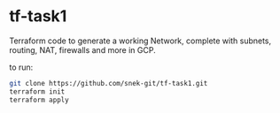 # tf-task1

 Terraform code to generate a working Network, complete with subnets, routing, NAT, firewalls and more in GCP. 

to run: 
```bash
git clone https://github.com/snek-git/tf-task1.git
terraform init
terraform apply
```
